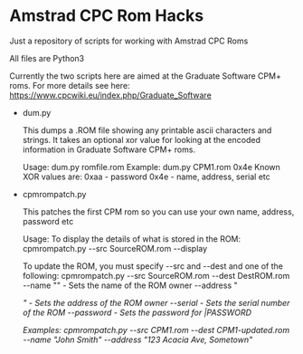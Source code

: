 # Amstrad CPC Rom Hacks
Just a repository of scripts for working with Amstrad CPC Roms

All files are Python3

Currently the two scripts here are aimed at the Graduate Software CPM+ roms. For more details see here: https://www.cpcwiki.eu/index.php/Graduate_Software

- dum.py

  This dumps a .ROM file showing any printable ascii characters and strings. It takes an optional xor value for looking
  at the encoded information in Graduate Software CPM+ roms.

  Usage: dum.py romfile.rom <xor hex value>
  Example: dum.py CPM1.rom 0x4e
    Known XOR values are:
      0xaa - password
      0x4e - name, address, serial etc

- cpmrompatch.py

  This patches the first CPM rom so you can use your own name, address, password etc

  Usage:
  To display the details of what is stored in the ROM:
    cpmrompatch.py --src SourceROM.rom --display

  To update the ROM, you must specify --src and --dest and one of the following:
    cpmrompatch.py --src SourceROM.rom --dest DestROM.rom
      --name "<Name>" - Sets the name of the ROM owner
      --address "<Address>" - Sets the address of the ROM owner
      --serial <serial number> - Sets the serial number of the ROM
      --password <password> - Sets the password for |PASSWORD

  Examples:
     cpmrompatch.py --src CPM1.rom --dest CPM1-updated.rom --name "John Smith" --address "123 Acacia Ave, Sometown"
